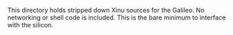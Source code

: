This directory holds stripped down Xinu sources for the Galileo. No networking or shell code is included. This is the bare minimum to interface with the silicon.
